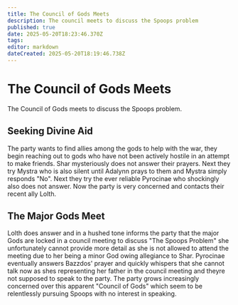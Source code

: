 ```yaml
---
title: The Council of Gods Meets
description: The council meets to discuss the Spoops problem
published: true
date: 2025-05-20T18:23:46.370Z
tags: 
editor: markdown
dateCreated: 2025-05-20T18:19:46.738Z
---
```


# The Council of Gods Meets
The Council of Gods meets to discuss the Spoops problem. 


## Seeking Divine Aid
The party wants to find allies among the gods to help with the war, they begin reaching out to gods who have not been actively hostile in an attempt to make friends. Shar mysteriously does not answer their prayers. Next they try Mystra who is also silent until Adalynn prays to them and Mystra simply responds "No". Next they try the ever reliable Pyrocinae who shockingly also does not answer. Now the party is very concerned and contacts their recent ally Lolth. 

## The Major Gods Meet
Lolth does answer and in a hushed tone informs the party that the major Gods are locked in a council meeting to discuss "The Spoops Problem" she unfortunately cannot provide more detail as she is not allowed to attend the meeting due to her being a minor God owing allegiance to Shar. Pyrocinae eventually answers Bazzdos' prayer and quickly whispers that she cannot talk now as shes representing her father in the council meeting and theyre not supposed to speak to the party. The party grows increasingly concerned over this apparent "Council of Gods" which seem to be relentlessly pursuing Spoops with no interest in speaking.
